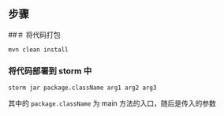 ## 步骤

##＃ 将代码打包

`mvn clean install`

### 将代码部署到 storm 中

`storm jar package.className arg1 arg2 arg3`

其中的 `package.className` 为 main 方法的入口，随后是传入的参数
